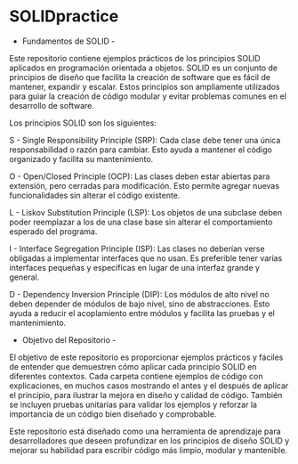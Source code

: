# SOLIDpractice

- Fundamentos de SOLID -

Este repositorio contiene ejemplos prácticos de los principios SOLID aplicados en programación orientada a objetos. SOLID es un conjunto de principios de diseño que facilita la creación de software que es fácil de mantener, expandir y escalar. Estos principios son ampliamente utilizados para guiar la creación de código modular y evitar problemas comunes en el desarrollo de software.

Los principios SOLID son los siguientes:

S - Single Responsibility Principle (SRP): Cada clase debe tener una única responsabilidad o razón para cambiar. Esto ayuda a mantener el código organizado y facilita su mantenimiento.

O - Open/Closed Principle (OCP): Las clases deben estar abiertas para extensión, pero cerradas para modificación. Esto permite agregar nuevas funcionalidades sin alterar el código existente.

L - Liskov Substitution Principle (LSP): Los objetos de una subclase deben poder reemplazar a los de una clase base sin alterar el comportamiento esperado del programa.

I - Interface Segregation Principle (ISP): Las clases no deberían verse obligadas a implementar interfaces que no usan. Es preferible tener varias interfaces pequeñas y específicas en lugar de una interfaz grande y general.

D - Dependency Inversion Principle (DIP): Los módulos de alto nivel no deben depender de módulos de bajo nivel, sino de abstracciones. Esto ayuda a reducir el acoplamiento entre módulos y facilita las pruebas y el mantenimiento.

- Objetivo del Repositorio -

El objetivo de este repositorio es proporcionar ejemplos prácticos y fáciles de entender que demuestren cómo aplicar cada principio SOLID en diferentes contextos. Cada carpeta contiene ejemplos de código con explicaciones, en muchos casos mostrando el antes y el después de aplicar el principio, para ilustrar la mejora en diseño y calidad de código. También se incluyen pruebas unitarias para validar los ejemplos y reforzar la importancia de un código bien diseñado y comprobable.

Este repositorio está diseñado como una herramienta de aprendizaje para desarrolladores que deseen profundizar en los principios de diseño SOLID y mejorar su habilidad para escribir código más limpio, modular y mantenible.
